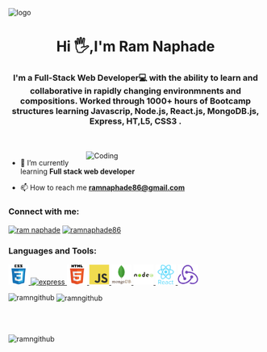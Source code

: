 ![logo](https://github.com/ramNgithub/ramNgithub/blob/main/Ram%20Naphade%20banner.png)
<h1 align="center">Hi 🖐,I'm Ram Naphade</h1>
<h3 align="center">I'm a Full-Stack Web Developer💻 with the ability to learn and collaborative in rapidly changing environmnents and compositions. Worked through 1000+ hours of Bootcamp structures learning Javascrip, Node.js, React.js, MongoDB.js, Express, HT,L5, CSS3 .</h3>
<br/>
<br/>

<img alt="Coding" width="350px" align="right" src="https://cdn.dribbble.com/users/461802/screenshots/4753031/designergif.gif" />




- 🌱 I’m currently learning **Full stack web developer**

- 📫 How to reach me **ramnaphade86@gmail.com**


<h3 align="left">Connect with me:</h3>
<p align="left">
<a href="https://www.linkedin.com/in/ram-naphade-a10a1a12a/" target="blank"><img align="center" src="https://raw.githubusercontent.com/rahuldkjain/github-profile-readme-generator/master/src/images/icons/Social/linked-in-alt.svg" alt="ram naphade" height="30" width="40" /></a>
<a href="https://codesandbox.com/ramnaphade86" target="blank"><img align="center" src="https://raw.githubusercontent.com/rahuldkjain/github-profile-readme-generator/master/src/images/icons/Social/codesandbox.svg" alt="ramnaphade86" height="30" width="40" /></a>
</p>


<h3 align="left">Languages and Tools:</h3>
<p align="left">  <a href="https://www.w3schools.com/css/" target="_blank" rel="noreferrer"> <img src="https://raw.githubusercontent.com/devicons/devicon/master/icons/css3/css3-original-wordmark.svg" alt="css3" width="40" height="40"/> </a> <a href="https://expressjs.com" target="_blank" rel="noreferrer"> <img src="https://encrypted-tbn0.gstatic.com/images?q=tbn:ANd9GcSfKXZCGZkt3Rh7da-Aef6fHrmQj4Mgbwbu5w&usqp=CAU" alt="express" width="40" height="40"/> </a> <a href="https://www.w3.org/html/" target="_blank" rel="noreferrer"> <img src="https://raw.githubusercontent.com/devicons/devicon/master/icons/html5/html5-original-wordmark.svg" alt="html5" width="40" height="40"/> </a> <a href="https://developer.mozilla.org/en-US/docs/Web/JavaScript" target="_blank" rel="noreferrer"> <img src="https://raw.githubusercontent.com/devicons/devicon/master/icons/javascript/javascript-original.svg" alt="javascript" width="40" height="40"/> </a> <a href="https://www.mongodb.com/" target="_blank" rel="noreferrer"> <img src="https://raw.githubusercontent.com/devicons/devicon/master/icons/mongodb/mongodb-original-wordmark.svg" alt="mongodb" width="40" height="40"/> </a> <a href="https://nodejs.org" target="_blank" rel="noreferrer"> <img src="https://raw.githubusercontent.com/devicons/devicon/master/icons/nodejs/nodejs-original-wordmark.svg" alt="nodejs" width="40" height="40"/> </a> <a href="https://reactjs.org/" target="_blank" rel="noreferrer"> <img src="https://raw.githubusercontent.com/devicons/devicon/master/icons/react/react-original-wordmark.svg" alt="react" width="40" height="40"/> </a> <a href="https://redux.js.org" target="_blank" rel="noreferrer"> <img src="https://raw.githubusercontent.com/devicons/devicon/master/icons/redux/redux-original.svg" alt="redux" width="40" height="40"/> </a> </p>

<p><img align="left" src="https://github-readme-stats.vercel.app/api/top-langs?username=ramngithub&show_icons=true&locale=en&layout=compact" alt="ramngithub" /></p>

<p>&nbsp;<img align="center" src="https://github-readme-stats.vercel.app/api?username=ramngithub&show_icons=true&locale=en" alt="ramngithub" /></p>
<br/>
<br/>

<p><img align="center" src="https://github-readme-streak-stats.herokuapp.com/?user=ramngithub&" alt="ramngithub" /></p>

